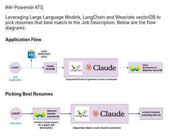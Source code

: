 #AI-Powered-ATS

Leveraging Large Language Models, LangChain and Weaviate vectorDB to pick resumes that best match to the Job Description. Below are the flow diagrams:

#### Application Flow
![ATS_flow_diagram_1](assets/ATS_flow_1.png?raw=true)

#### Picking Best Resumes
![ATS_flow_diagram_2](assets/ATS_flow_2.png?raw=true)

